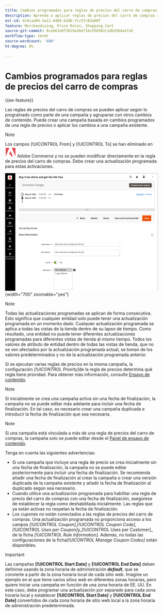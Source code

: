 ```yaml
---
title: Cambios programados para reglas de precios del carro de compras
description: Aprenda a aplicar reglas de precios del carro de compras según lo programado como parte de una campaña y agrupadas con otros cambios de contenido.
exl-id: 4c9caa04-1e11-440d-b3db-7cc5fc83a08f
feature: Merchandising, Price Rules, Shopping Cart
source-git-commit: 0ceb61e6f1629a3bef16c550362c1db25b4aefa5
workflow-type: tm+mt
source-wordcount: '489'
ht-degree: 0%

---
```


# Cambios programados para reglas de precios del carro de compras

{{ee-feature}}

Las reglas de precios del carro de compras se pueden aplicar según lo programado como parte de una campaña y agruparse con otros cambios de contenido. Puede crear una campaña basada en cambios programados de una regla de precios o aplicar los cambios a una campaña existente.

>[!NOTE]
>
>Los campos [!UICONTROL From] y [!UICONTROL To] se han eliminado en ![Adobe Commerce](../assets/adobe-logo.svg) Adobe Commerce y no se pueden modificar directamente en la regla de precios del carro de compras. Debe crear una actualización programada para estas activaciones.

![Reglas de precio del carro de compras: cambios programados](./assets/content-staging-price-rules-cart-scheduled-changes.png){width="700" zoomable="yes"}

>[!NOTE]
>
>Todas las actualizaciones programadas se aplican de forma consecutiva. Esto significa que cualquier entidad solo puede tener una actualización programada en un momento dado. Cualquier actualización programada se aplica a todas las vistas de la tienda dentro de su lapso de tiempo. Como resultado, una entidad no puede tener diferentes actualizaciones programadas para diferentes vistas de tienda al mismo tiempo. Todos los valores de atributo de entidad dentro de todas las vistas de tienda, que no se ven afectados por la actualización programada actual, se toman de los valores predeterminados y no de la actualización programada anterior.

Si se ejecutan varias reglas de precios en la misma campaña, la configuración _[!UICONTROL Priority]_&#x200B;de la regla de precios determina qué regla tiene prioridad. Para obtener más información, consulte [Ensayo de contenido](../content-design/content-staging.md).

>[!NOTE]
>
>Si inicialmente se crea una campaña activa sin una fecha de finalización, la campaña no se puede editar más adelante para incluir una fecha de finalización. En tal caso, es necesario crear una campaña duplicada e introducir la fecha de finalización que sea necesaria.

>[!NOTE]
>
>Si una campaña está vinculada a más de una regla de precios del carro de compras, la campaña solo se puede editar desde el [Panel de ensayo de contenido](../content-design/content-staging-dashboard.md).

Tenga en cuenta las siguientes advertencias:

- Si una campaña que incluye una regla de precio se crea inicialmente sin una fecha de finalización, la campaña no se puede editar posteriormente para incluir una fecha de finalización. Se recomienda añadir una fecha de finalización al crear la campaña o crear una versión duplicada de la campaña existente y añadir la fecha de finalización al duplicado según sea necesario.
- Cuando utilice una actualización programada para habilitar una regla de precio del carro de compras con una fecha de finalización, asegúrese de establecer la regla como deshabilitada inicialmente. Las reglas que ya están activas no respetan la fecha de finalización.
- Los cupones no están conectados a las reglas de precios del carro de compras. Una actualización programada no proporciona acceso a los campos _[!UICONTROL Coupon]_,_[!UICONTROL Coupon Code]_, _[!UICONTROL Uses per Coupon]_&#x200B;y_[!UICONTROL Uses per Customer]_ de la ficha _[!UICONTROL Rule Information]_. Además, no todas las configuraciones de la ficha&#x200B;_[!UICONTROL Manage Coupon Codes]_ están disponibles.

>[!IMPORTANT]
>
>Las campañas **[!UICONTROL Start Date]** y **[!UICONTROL End Date]** deben definirse usando la zona horaria de administración **_default_**, que se convierte a partir de la zona horaria local de cada sitio web. Imagine un ejemplo en el que tiene varios sitios web en diferentes zonas horarias, pero quiere iniciar una campaña en función de una zona horaria de EE. UU. En este caso, debe programar una actualización por separado para cada zona horaria local y establecer **[!UICONTROL Start Date]** y **[!UICONTROL End Date]** convertidos de cada zona horaria de sitio web local a la zona horaria de administración predeterminada.

